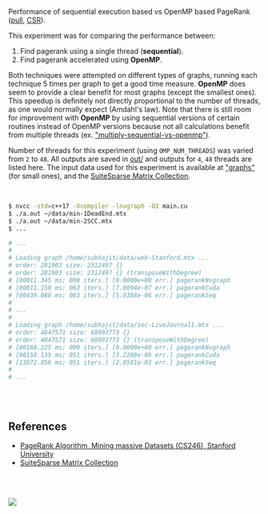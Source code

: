 Performance of sequential execution based vs OpenMP based PageRank ([pull], [CSR]).

This experiment was for comparing the performance between:
1. Find pagerank using a single thread (**sequential**).
2. Find pagerank accelerated using **OpenMP**.

Both techniques were attempted on different types of graphs, running each
technique 5 times per graph to get a good time measure. **OpenMP** does seem
to provide a clear benefit for most graphs (except the smallest ones). This
speedup is definitely not directly proportional to the number of threads, as
one would normally expect (Amdahl's law). Note that there is still room for
improvement with **OpenMP** by using sequential versions of certain routines
instead of OpenMP versions because not all calculations benefit from multiple
threads (ex. ["multiply-sequential-vs-openmp"]).

Number of threads for this experiment (using `OMP_NUM_THREADS`) was varied
from `2` to `48`. All outputs are saved in [out/](out/) and outputs for `4`,
`48` threads are listed here. The input data used for this experiment is
available at ["graphs"] (for small ones), and the [SuiteSparse Matrix Collection].

<br>

```bash
$ nvcc -std=c++17 -Xcompiler -lnvgraph -O3 main.cu
$ ./a.out ~/data/min-1DeadEnd.mtx
$ ./a.out ~/data/min-2SCC.mtx
$ ...

# ...
#
# Loading graph /home/subhajit/data/web-Stanford.mtx ...
# order: 281903 size: 2312497 {}
# order: 281903 size: 2312497 {} (transposeWithDegree)
# [00011.345 ms; 000 iters.] [0.0000e+00 err.] pagerankNvgraph
# [00011.150 ms; 063 iters.] [7.0094e-07 err.] pagerankCuda
# [00439.086 ms; 063 iters.] [5.0388e-06 err.] pagerankSeq
#
# ...
#
# Loading graph /home/subhajit/data/soc-LiveJournal1.mtx ...
# order: 4847571 size: 68993773 {}
# order: 4847571 size: 68993773 {} (transposeWithDegree)
# [00168.225 ms; 000 iters.] [0.0000e+00 err.] pagerankNvgraph
# [00158.135 ms; 051 iters.] [3.2208e-06 err.] pagerankCuda
# [13072.056 ms; 051 iters.] [2.0581e-03 err.] pagerankSeq
#
# ...
```

<br>
<br>


## References

- [PageRank Algorithm, Mining massive Datasets (CS246), Stanford University](http://snap.stanford.edu/class/cs246-videos-2019/lec9_190205-cs246-720.mp4)
- [SuiteSparse Matrix Collection]

<br>
<br>

[![](https://i.imgur.com/5vdxPZ3.jpg)](https://www.youtube.com/watch?v=rKv_l1RnSqs)

[pull]: https://github.com/puzzlef/pagerank-push-vs-pull
[CSR]: https://github.com/puzzlef/pagerank-class-vs-csr
["multiply-sequential-vs-openmp"]: https://github.com/puzzlef/multiply-sequential-vs-openmp
["graphs"]: https://github.com/puzzlef/graphs
[SuiteSparse Matrix Collection]: https://suitesparse-collection-website.herokuapp.com
